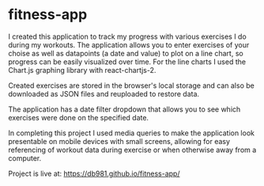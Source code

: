 # fitness-app

I created this application to track my progress with various exercises I do during my workouts. The application allows you to enter exercises of your choise as well as datapoints (a date and value) to plot on a line chart, so progress can be easily visualized over time. For the line charts I used the Chart.js graphing library with react-chartjs-2.

Created exercises are stored in the browser's local storage and can also be downloaded as JSON files and reuploaded to restore data. 

The application has a date filter dropdown that allows you to see which exercises were done on the specified date. 

In completing this project I used media queries to make the application look presentable on mobile devices with small screens, allowing for easy referencing of workout data during exercise or when otherwise away from a computer. 

Project is live at: https://db981.github.io/fitness-app/
